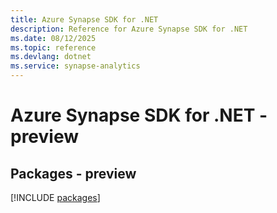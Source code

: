 ```yaml
---
title: Azure Synapse SDK for .NET
description: Reference for Azure Synapse SDK for .NET
ms.date: 08/12/2025
ms.topic: reference
ms.devlang: dotnet
ms.service: synapse-analytics
---
```

# Azure Synapse SDK for .NET - preview
## Packages - preview
[!INCLUDE [packages](synapse-index.md)]